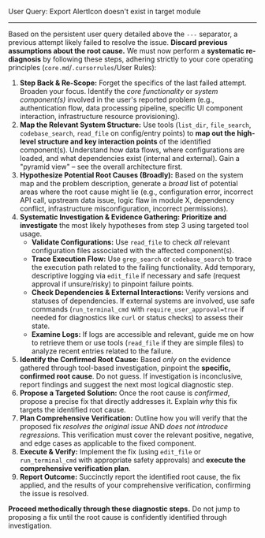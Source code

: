 User Query: Export AlertIcon doesn't exist in target module


---

Based on the persistent user query detailed above the `---` separator, a previous attempt likely failed to resolve the issue. **Discard previous assumptions about the root cause.** We must now perform a **systematic re-diagnosis** by following these steps, adhering strictly to your core operating principles (`core.md`/`.cursorrules`/User Rules):

1.  **Step Back & Re-Scope:** Forget the specifics of the last failed attempt. Broaden your focus. Identify the *core functionality* or *system component(s)* involved in the user's reported problem (e.g., authentication flow, data processing pipeline, specific UI component interaction, infrastructure resource provisioning).
2.  **Map the Relevant System Structure:** Use tools (`list_dir`, `file_search`, `codebase_search`, `read_file` on config/entry points) to **map out the high-level structure and key interaction points** of the identified component(s). Understand how data flows, where configurations are loaded, and what dependencies exist (internal and external). Gain a "pyramid view" – see the overall architecture first.
3.  **Hypothesize Potential Root Causes (Broadly):** Based on the system map and the problem description, generate a *broad* list of potential areas where the root cause might lie (e.g., configuration error, incorrect API call, upstream data issue, logic flaw in module X, dependency conflict, infrastructure misconfiguration, incorrect permissions).
4.  **Systematic Investigation & Evidence Gathering:** **Prioritize and investigate** the most likely hypotheses from step 3 using targeted tool usage.
    *   **Validate Configurations:** Use `read_file` to check *all* relevant configuration files associated with the affected component(s).
    *   **Trace Execution Flow:** Use `grep_search` or `codebase_search` to trace the execution path related to the failing functionality. Add temporary, descriptive logging via `edit_file` if necessary and safe (request approval if unsure/risky) to pinpoint failure points.
    *   **Check Dependencies & External Interactions:** Verify versions and statuses of dependencies. If external systems are involved, use safe commands (`run_terminal_cmd` with `require_user_approval=true` if needed for diagnostics like `curl` or status checks) to assess their state.
    *   **Examine Logs:** If logs are accessible and relevant, guide me on how to retrieve them or use tools (`read_file` if they are simple files) to analyze recent entries related to the failure.
5.  **Identify the Confirmed Root Cause:** Based *only* on the evidence gathered through tool-based investigation, pinpoint the **specific, confirmed root cause**. Do not guess. If investigation is inconclusive, report findings and suggest the next most logical diagnostic step.
6.  **Propose a Targeted Solution:** Once the root cause is *confirmed*, propose a precise fix that directly addresses it. Explain *why* this fix targets the identified root cause.
7.  **Plan Comprehensive Verification:** Outline how you will verify that the proposed fix *resolves the original issue* AND *does not introduce regressions*. This verification must cover the relevant positive, negative, and edge cases as applicable to the fixed component.
8.  **Execute & Verify:** Implement the fix (using `edit_file` or `run_terminal_cmd` with appropriate safety approvals) and **execute the comprehensive verification plan**.
9.  **Report Outcome:** Succinctly report the identified root cause, the fix applied, and the results of your comprehensive verification, confirming the issue is resolved.

**Proceed methodically through these diagnostic steps.** Do not jump to proposing a fix until the root cause is confidently identified through investigation.